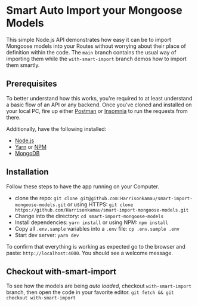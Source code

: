 # Smart Auto Import your Mongoose Models
This simple Node.js API demonstrates how easy it can be to import Mongoose models into your Routes without worrying about their place of definition within the code. The `main` branch contains the usual way of importing them while the `with-smart-import` branch demos how to import them smartly.

## Prerequisites
To better understand how this works, you're required to at least understand a basic flow of an API or any backend. Once you've cloned and installed on your local PC, fire up either [Postman](https://www.postman.com/) or [Insomnia](https://insomnia.rest/) to run the requests from there.

Additionally, have the following installed:
- [Node.js](https://nodejs.org/en/)
- [Yarn](https://yarnpkg.com/) or [NPM](https://www.npmjs.com/)
- [MongoDB](https://www.mongodb.com/)

## Installation
Follow these steps to have the app running on your Computer.
- clone the repo: `git clone git@github.com:Harrisonkamau/smart-import-mongoose-models.git` or using HTTPS: `git clone https://github.com/Harrisonkamau/smart-import-mongoose-models.git`
- Change into the directory: `cd smart-import-mongoose-models`
- Install dependencies: `yarn install` or using NPM: `npm install`
- Copy all `.env.sample` variables into a `.env` file: `cp .env.sample .env`
- Start dev server: `yarn dev`

To confirm that everything is working as expected go to the browser and paste: `http://localhost:4000`. You should see a welcome message.


## Checkout with-smart-import
To see how the models are being _auto loaded_, checkout `with-smart-import` branch, then open the code in your favorite editor. `git fetch && git checkout with-smart-import`
